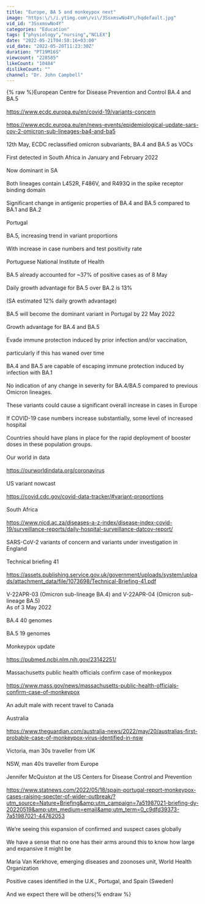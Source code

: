 ```yaml
---
title: "Europe, BA 5 and monkeypox next"
image: "https:\/\/i.ytimg.com\/vi\/3SsxmswNo4Y\/hqdefault.jpg"
vid_id: "3SsxmswNo4Y"
categories: "Education"
tags: ["physiology","nursing","NCLEX"]
date: "2022-05-21T04:58:16+03:00"
vid_date: "2022-05-20T11:23:30Z"
duration: "PT19M16S"
viewcount: "228585"
likeCount: "10484"
dislikeCount: ""
channel: "Dr. John Campbell"
---
```

{% raw %}European Centre for Disease Prevention and Control BA.4 and BA.5<br /> <br /><a rel="nofollow" target="blank" href="https://www.ecdc.europa.eu/en/covid-19/variants-concern">https://www.ecdc.europa.eu/en/covid-19/variants-concern</a><br /><br /><a rel="nofollow" target="blank" href="https://www.ecdc.europa.eu/en/news-events/epidemiological-update-sars-cov-2-omicron-sub-lineages-ba4-and-ba5">https://www.ecdc.europa.eu/en/news-events/epidemiological-update-sars-cov-2-omicron-sub-lineages-ba4-and-ba5</a><br /><br />12th May, ECDC reclassified omicron subvariants, BA.4 and BA.5 as VOCs<br /><br />First detected in South Africa in January and February 2022<br /><br />Now dominant in SA<br /><br />Both lineages contain L452R, F486V, and R493Q in the spike receptor binding domain<br /><br />Significant change in antigenic properties of BA.4 and BA.5 compared to BA.1 and BA.2<br /><br />Portugal<br /><br />BA.5, increasing trend in variant proportions<br /><br />With increase in case numbers and test positivity rate<br /><br />Portuguese National Institute of Health<br /><br />BA.5 already accounted for ~37% of positive cases as of 8 May<br /><br />Daily growth advantage for BA.5 over BA.2 is 13%<br /><br />(SA estimated 12% daily growth advantage)<br /><br />BA.5 will become the dominant variant in Portugal by 22 May 2022<br /><br />Growth advantage for BA.4 and BA.5<br /><br />Evade immune protection induced by prior infection and/or vaccination, <br /><br />particularly if this has waned over time<br /><br />BA.4 and BA.5 are capable of escaping immune protection induced by infection with BA.1<br /><br />No indication of any change in severity for BA.4/BA.5 compared to previous Omicron lineages.<br /><br />These variants could cause a significant overall increase in cases in Europe<br /><br />If COVID-19 case numbers increase substantially, some level of increased hospital<br /><br />Countries should have plans in place for the rapid deployment of booster doses in these population groups.<br /><br />Our world in data<br /><br /><a rel="nofollow" target="blank" href="https://ourworldindata.org/coronavirus">https://ourworldindata.org/coronavirus</a><br /><br />US variant nowcast<br /><br /><a rel="nofollow" target="blank" href="https://covid.cdc.gov/covid-data-tracker/#variant-proportions">https://covid.cdc.gov/covid-data-tracker/#variant-proportions</a><br /><br />South Africa<br /><br /><a rel="nofollow" target="blank" href="https://www.nicd.ac.za/diseases-a-z-index/disease-index-covid-19/surveillance-reports/daily-hospital-surveillance-datcov-report/">https://www.nicd.ac.za/diseases-a-z-index/disease-index-covid-19/surveillance-reports/daily-hospital-surveillance-datcov-report/</a><br /><br />SARS-CoV-2 variants of concern and variants under investigation in England <br /><br />Technical briefing 41 <br /><br /><a rel="nofollow" target="blank" href="https://assets.publishing.service.gov.uk/government/uploads/system/uploads/attachment_data/file/1073698/Technical-Briefing-41.pdf">https://assets.publishing.service.gov.uk/government/uploads/system/uploads/attachment_data/file/1073698/Technical-Briefing-41.pdf</a><br /><br />V-22APR-03 (Omicron sub-lineage BA.4) and V-22APR-04 (Omicron sub-lineage BA.5) <br />As of 3 May 2022<br /><br />BA.4 40 genomes<br /><br />BA.5 19 genomes <br /><br />Monkeypox update<br /><br /><a rel="nofollow" target="blank" href="https://pubmed.ncbi.nlm.nih.gov/23142251/">https://pubmed.ncbi.nlm.nih.gov/23142251/</a><br /><br />Massachusetts public health officials confirm case of monkeypox<br /><br /><a rel="nofollow" target="blank" href="https://www.mass.gov/news/massachusetts-public-health-officials-confirm-case-of-monkeypox">https://www.mass.gov/news/massachusetts-public-health-officials-confirm-case-of-monkeypox</a><br /><br />An adult male with recent travel to Canada<br /><br />Australia<br /><br /><a rel="nofollow" target="blank" href="https://www.theguardian.com/australia-news/2022/may/20/australias-first-probable-case-of-monkeypox-virus-identified-in-nsw">https://www.theguardian.com/australia-news/2022/may/20/australias-first-probable-case-of-monkeypox-virus-identified-in-nsw</a><br /><br />Victoria, man 30s traveller from UK<br /><br />NSW, man 40s traveller from Europe<br /><br />Jennifer McQuiston at the US Centers for Disease Control and Prevention<br /><br /><a rel="nofollow" target="blank" href="https://www.statnews.com/2022/05/18/spain-portugal-report-monkeypox-cases-raising-specter-of-wider-outbreak/?utm_source=Nature+Briefing&amp;utm_campaign=7a51987021-briefing-dy-20220519&amp;utm_medium=email&amp;utm_term=0_c9dfd39373-7a51987021-44762053">https://www.statnews.com/2022/05/18/spain-portugal-report-monkeypox-cases-raising-specter-of-wider-outbreak/?utm_source=Nature+Briefing&amp;utm_campaign=7a51987021-briefing-dy-20220519&amp;utm_medium=email&amp;utm_term=0_c9dfd39373-7a51987021-44762053</a><br /><br />We’re seeing this expansion of confirmed and suspect cases globally<br /><br />We have a sense that no one has their arms around this to know how large and expansive it might be<br /><br />Maria Van Kerkhove, emerging diseases and zoonoses unit, World Health Organization<br /><br />Positive cases identified in the U.K., Portugal, and Spain (Sweden)<br /><br />And we expect there will be others{% endraw %}
